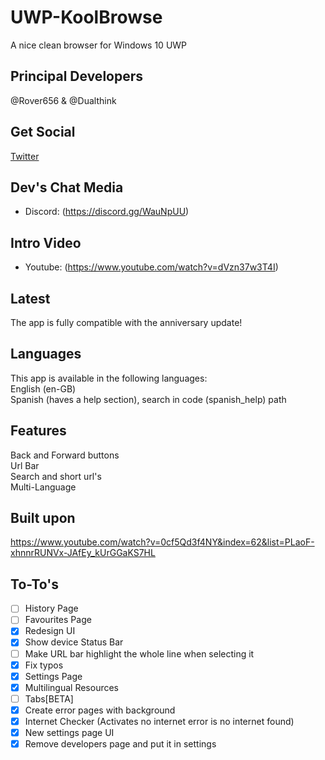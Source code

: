 # UWP-KoolBrowse
A nice clean browser for Windows 10 UWP

## Principal Developers
@Rover656 & @Dualthink

## Get Social
[Twitter](https://twitter.com/KoolBrowse)

## Dev's Chat Media
- Discord:  (https://discord.gg/WauNpUU)

## Intro Video
- Youtube: (https://www.youtube.com/watch?v=dVzn37w3T4I)

## Latest
The app is fully compatible with the anniversary update!

## Languages
This app is available in the following languages:</br>
English (en-GB)</br>
Spanish (haves a help section), search in code (spanish_help) path

## Features
Back and Forward buttons</br>
Url Bar</br>
Search and short url's</br>
Multi-Language</br>

## Built upon
https://www.youtube.com/watch?v=0cf5Qd3f4NY&index=62&list=PLaoF-xhnnrRUNVx-JAfEy_kUrGGaKS7HL

## To-To's
- [ ] History Page
- [ ] Favourites Page
- [x] Redesign UI
- [x] Show device Status Bar
- [ ] Make URL bar highlight the whole line when selecting it
- [x] Fix typos
- [x] Settings Page
- [x] Multilingual Resources
- [ ] Tabs[BETA]
- [x] Create error pages with background
- [x] Internet Checker (Activates no internet error is no internet found)
- [x] New settings page UI
- [x] Remove developers page and put it in settings
